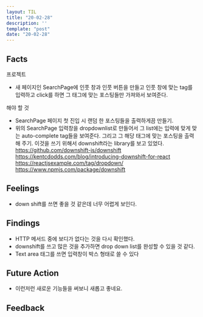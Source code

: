 ```yaml
---
layout: TIL
title: "20-02-28"
description: ''
template: "post"
date: "20-02-28"
---
```


## Facts

프로젝트

- 새 페이지인 SearchPage에 인풋 창과 인풋 버튼을 만들고 인풋 창에 맞는 tag를 입력하고 click를 하면 그 태그에 맞는 포스팅들만 가져와서 보여준다.

해야 할 것

- SearchPage 페이지 첫 진입 시 랜덤 한 포스팅들을 출력하게끔 만들기.
- 위의 SearchPage 입력창을 dropdownlist로 만들어서 그 list에는 입력에 맞게 맞는 auto-complete tag들을 보여준다. 그리고 그 해당 태그에 맞는 포스팅을 출력해 주기. 이것을 쓰기 위해서 downshift라는 library를 보고 있었다.  
https://github.com/downshift-js/downshift  
https://kentcdodds.com/blog/introducing-downshift-for-react  
https://reactjsexample.com/tag/dropdown/  
https://www.npmjs.com/package/downshift

## Feelings

- down shift를 쓰면 좋을 것 같은데 너무 어렵게 보인다.

## Findings

- HTTP 메서드 중에 보디가 없다는 것을 다시 확인했다.
- downshift를 쓰고 많은 것을 추가하면 drop down list를 완성할 수 있을 것 같다.
- Text area 태그를 쓰면 입력창이 박스 형태로 쓸 수 있다

## Future Action

- 이런저런 새로운 기능들을 써보니 새롭고 좋네요.

## Feedback
